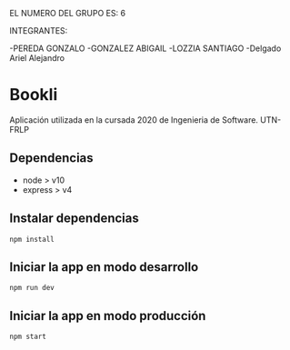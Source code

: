 EL NUMERO DEL GRUPO ES: 6

INTEGRANTES:

-PEREDA GONZALO
-GONZALEZ ABIGAIL
-LOZZIA SANTIAGO
-Delgado Ariel Alejandro







# Bookli

Aplicación utilizada en la cursada 2020 de Ingenieria de Software. UTN-FRLP

## Dependencias

 - node > v10
 - express > v4

## Instalar dependencias

`npm install`

## Iniciar la app en modo desarrollo

`npm run dev`

## Iniciar la app en modo producción

`npm start`

